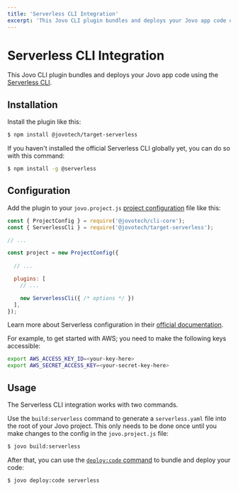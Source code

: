 ```yaml
---
title: 'Serverless CLI Integration'
excerpt: 'This Jovo CLI plugin bundles and deploys your Jovo app code using the Serverless CLI.'
---
```


# Serverless CLI Integration

This Jovo CLI plugin bundles and deploys your Jovo app code using the [Serverless CLI](https://www.serverless.com/).


## Installation

Install the plugin like this:

```sh
$ npm install @jovotech/target-serverless
```

If you haven't installed the official Serverless CLI globally yet, you can do so with this command:

```sh
$ npm install -g @serverless
```


## Configuration

Add the plugin to your `jovo.project.js` [project configuration](https://www.jovo.tech/docs/project-config) file like this:

```js
const { ProjectConfig } = require('@jovotech/cli-core');
const { ServerlessCli } = require('@jovotech/target-serverless');

// ...

const project = new ProjectConfig({
  
  // ...

  plugins: [
    // ...

    new ServerlessCli({ /* options */ })
  ],
});
```

Learn more about Serverless configuration in their [official documentation](https://www.serverless.com/framework/docs/).

For example, to get started with AWS; you need to make the following keys accessible:

```sh
export AWS_ACCESS_KEY_ID=<your-key-here>
export AWS_SECRET_ACCESS_KEY=<your-secret-key-here>
```


## Usage

The Serverless CLI integration works with two commands.

Use the `build:serverless` command to generate a `serverless.yaml` file into the root of your Jovo project. This only needs to be done once until you make changes to the config in the `jovo.project.js` file:

```sh
$ jovo build:serverless
```

After that, you can use the [`deploy:code` command](https://www.jovo.tech/docs/deploy-command#deploy:code) to bundle and deploy your code:

```sh
$ jovo deploy:code serverless
```